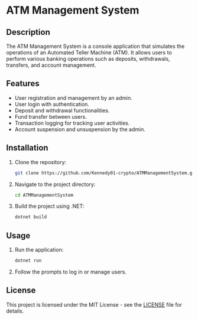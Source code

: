 # ATM Management System

## Description

The ATM Management System is a console application that simulates the operations of an Automated Teller Machine (ATM). It allows users to perform various banking operations such as deposits, withdrawals, transfers, and account management.

## Features

- User registration and management by an admin.
- User login with authentication.
- Deposit and withdrawal functionalities.
- Fund transfer between users.
- Transaction logging for tracking user activities.
- Account suspension and unsuspension by the admin.

## Installation

1. Clone the repository:
   ```bash
   git clone https://github.com/Kennedy01-crypto/ATMManagementSystem.git
   ```
2. Navigate to the project directory:
   ```bash
   cd ATMManagementSystem
   ```
3. Build the project using .NET:
   ```bash
   dotnet build
   ```

## Usage

1. Run the application:
   ```bash
   dotnet run
   ```
2. Follow the prompts to log in or manage users.

## License

This project is licensed under the MIT License - see the [LICENSE](LICENSE) file for details.
